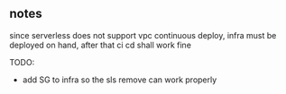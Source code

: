 ## notes

since serverless does not support vpc continuous deploy, infra must be deployed on hand, after that ci cd shall work fine

TODO:
- add SG to infra so the sls remove can work properly